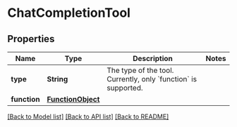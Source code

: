 # ChatCompletionTool

## Properties
Name | Type | Description | Notes
------------ | ------------- | ------------- | -------------
**type** | **String** | The type of the tool. Currently, only &#x60;function&#x60; is supported. | 
**function** | [**FunctionObject**](FunctionObject.md) |  | 

[[Back to Model list]](../README.md#documentation-for-models) [[Back to API list]](../README.md#documentation-for-api-endpoints) [[Back to README]](../README.md)


